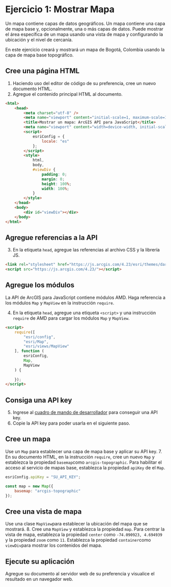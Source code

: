 # Ejercicio 1: Mostrar Mapa

Un mapa contiene capas de datos geográficos. Un mapa contiene una capa de mapa base y, opcionalmente, una o más capas de datos. Puede mostrar el área específica de un mapa usando una vista de mapa y configurando la ubicación y el nivel de cercanía.

En este ejercicio creará y mostrará un mapa de Bogotá, Colombia usando la capa de mapa base topográfico.

## Cree una página HTML
1. Haciendo uso del editor de código de su preferencia, cree un nuevo documento HTML.
2. Agregue el contenido principal HTML al documento. 
```html
<html>
    <head>
        <meta charset="utf-8" />
        <meta name="viewport" content="initial-scale=1, maximum-scale=1, user-scalable=no" />
        <title>Mostrar un mapa: ArcGIS API para JavaScript</title>
        <meta name="viewport" content="width=device-width, initial-scale=1">
        <script>
            esriConfig = {
                locale: "es"
            };
        </script>
        <style>
            html,
            body,
            #viewDiv {
                padding: 0;
                margin: 0;
                height: 100%;
                width: 100%;
            }
        </style>
    </head>
    <body>
        <div id="viewDiv"></div>
    </body>
</html>
```
## Agregue referencias a la API
3. En la etiqueta `head`, agregue las referencias al archivo CSS y la librería JS.
```html
<link rel="stylesheet" href="https://js.arcgis.com/4.23/esri/themes/dark/main.css">
<script src="https://js.arcgis.com/4.23/"></script>
```
## Agregue los módulos
La API de ArcGIS para JavaScript contiene módulos AMD. Haga referencia a los módulos `Map` y `MapView` en la instrucción `require`. 

4. En la etiqueta `head`, agregue una etiqueta `<script>` y una instrucción `require` de AMD para cargar los módulos `Map` y `MapView`.
```html
<script>
    require([
        "esri/config",
        "esri/Map",
        "esri/views/MapView"
    ], function (
        esriConfig,
        Map,
        MapView
    ) {
        
    });
</script>
```
## Consiga una API key
5. Ingrese al [cuadro de mando de desarrollador](https://developers.arcgis.com/dashboard/) para conseguir una API key. 
6. Copie la API key para poder usarla en el siguiente paso.
## Cree un mapa
Use un `Map` para establecer una capa de mapa base y aplicar su API key.
7. En su documento HTML, en la instrucción `require`, cree un nuevo `Map` y establezca la propiedad `basemap`como `arcgis-topographic`. Para habilitar el acceso al servicio de mapas base, establezca la propiedad `apiKey` de el `Map`.
```javascript
esriConfig.apiKey = "SU_API_KEY";

const map = new Map({
    basemap: "arcgis-topographic" 
});
```
## Cree una vista de mapa
Use una clase ```MapView```para establecer la ubicación del mapa que se mostrará. 
8. Cree una ```MapView``` y establezca la propiedad ```map```. Para centrar la vista de mapa, establezca la propiedad ```center``` como ```-74.090923, 4.694939``` y la propiedad ```zoom``` como ```11```. Establezca la propiedad ```container```como ```viewDiv```para mostrar los contenidos del mapa. 
## Ejecute su aplicación
Agregue su documento al servidor web de su preferencia y visualice el resultado en un navegador web.
